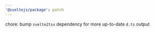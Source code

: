 ```yaml
---
'@sveltejs/package': patch
---
```


chore: bump `svelte2tsx` dependency for more up-to-date `d.ts` output
